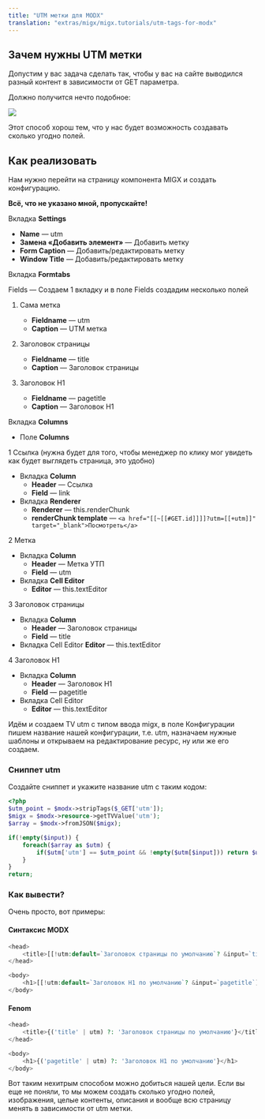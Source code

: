 ```yaml
---
title: "UTM метки для MODX"
translation: "extras/migx/migx.tutorials/utm-tags-for-modx"
---
```


## Зачем нужны UTM метки

Допустим у вас задача сделать так, чтобы у вас на сайте выводился разный контент в зависимости от GET параметра.

Должно получится нечто подобное:

![](utm-tags-for-modx.png)

Этот способ хорош тем, что у нас будет возможность создавать сколько угодно полей.

## Как реализовать

Нам нужно перейти на страницу компонента MIGX и создать конфигурацию.

**Всё, что не указано мной, пропускайте!**

Вкладка **Settings**

-   **Name** — utm
-   **Замена «Добавить элемент»** — Добавить метку
-   **Form Caption** — Добавить/редактировать метку
-   **Window Title** — Добавить/редактировать метку

Вкладка **Formtabs**

Fields — Создаем 1 вкладку и в поле Fields создадим несколько полей

1. Сама метка

    - **Fieldname** — utm
    - **Caption** — UTM метка

2. Заголовок страницы

    - **Fieldname** — title
    - **Caption** — Заголовок страницы

3. Заголовок H1
    - **Fieldname** — pagetitle
    - **Caption** — Заголовок H1

Вкладка **Columns**

-   Поле **Columns**

1 Ссылка (нужна будет для того, чтобы менеджер по клику мог увидеть как будет выглядеть страница, это удобно)

-   Вкладка **Column**
    -   **Header** — Ссылка
    -   **Field** — link
-   Вкладка **Renderer**
    -   **Renderer** — this.renderChunk
    -   **renderChunk template** — `<a href="[[~[[#GET.id]]]]?utm=[[+utm]]" target="_blank">Посмотреть</a>`

2 Метка

-   Вкладка **Column**
    -   **Header** — Метка УТП
    -   **Field** — utm
-   Вкладка **Cell Editor**
    -   **Editor** — this.textEditor

3 Заголовок страницы

-   Вкладка **Column**
    -   **Header** — Заголовок страницы
    -   **Field** — title
-   Вкладка Cell Editor
    **Editor** — this.textEditor

4 Заголовок H1

-   Вкладка **Column**
    -   **Header** — Заголовок H1
    -   **Field** — pagetitle
-   Вкладка Cell Editor
    -   **Editor** — this.textEditor

Идём и создаем TV utm с типом ввода migx, в поле Конфигурации пишем название нашей конфигурации, т.е. utm, назначаем нужные шаблоны и открываем на редактирование ресурс, ну или же его создаем.

### Сниппет utm

Создайте сниппет и укажите название utm с таким кодом:

```php
<?php
$utm_point = $modx->stripTags($_GET['utm']);
$migx = $modx->resource->getTVValue('utm');
$array = $modx->fromJSON($migx);

if(!empty($input)) {
    foreach($array as $utm) {
        if($utm['utm'] == $utm_point && !empty($utm[$input])) return $utm[$input];
    }
}
return;
```

### Как вывести?

Очень просто, вот примеры:

#### Синтаксис MODX

```php
<head>
    <title>[[!utm:default=`Заголовок страницы по умолчанию`? &input=`title`]]</title>
</head>

<body>
    <h1>[[!utm:default=`Заголовок H1 по умолчанию`? &input=`pagetitle`]]</h1>
</body>
```

#### Fenom

```php
<head>
    <title>{('title' | utm) ?: 'Заголовок страницы по умолчанию'}</title>
</head>

<body>
    <h1>{('pagetitle' | utm) ?: 'Заголовок H1 по умолчанию'}</h1>
</body>
```

Вот таким нехитрым способом можно добиться нашей цели. Если вы еще не поняли, то мы можем создать сколько угодно полей, изображения, целые контенты, описания и вообще всю страницу менять в зависимости от utm метки.
